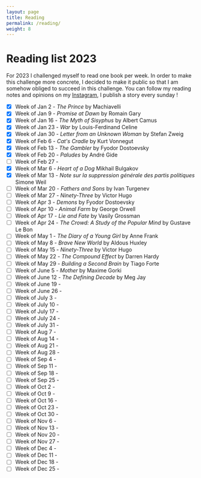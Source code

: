 ```yaml
---
layout: page
title: Reading
permalink: /reading/
weight: 8
---
```


# Reading list 2023

For 2023 I challenged myself to read one book per week. In order to make this challenge more concrete, I decided to make it public so that I am somehow obliged to succeed in this challenge. You can follow my reading notes and opinions on my <a href="https://www.instagram.com/clement_dltl/" target="_blank">Instagram</a>, I publish a story every sunday !

* [x] Week of Jan 2 - *The Prince* by Machiavelli
* [x] Week of Jan 9 - *Promise at Dawn* by Romain Gary
* [x] Week of Jan 16 - *The Myth of Sisyphus* by Albert Camus
* [x] Week of Jan 23 - *War* by Louis-Ferdinand Celine
* [x] Week of Jan 30 - *Letter from an Unknown Woman* by Stefan Zweig
* [x] Week of Feb 6 - *Cat's Cradle* by Kurt Vonnegut
* [x] Week of Feb 13 - *The Gambler* by Fyodor Dostoevsky
* [x] Week of Feb 20 - *Paludes* by André Gide
* [ ] Week of Feb 27 - 
* [x] Week of Mar 6 -  *Heart of a Dog* Mikhail Bulgakov
* [x] Week of Mar 13 - *Note sur la suppression générale des partis politiques* Simone Weil
* [ ] Week of Mar 20 - *Fathers and Sons* by Ivan Turgenev
* [ ] Week of Mar 27 - *Ninety-Three* by Victor Hugo
* [ ] Week of Apr 3 - *Demons* by Fyodor Dostoevsky
* [ ] Week of Apr 10 - *Animal Farm* by George Orwell
* [ ] Week of Apr 17 - *Lie and Fate* by Vasily Grossman
* [ ] Week of Apr 24 - *The Crowd: A Study of the Popular Mind* by Gustave Le Bon
* [ ] Week of May 1 - *The Diary of a Young Girl* by Anne Frank 
* [ ] Week of May 8 - *Brave New World* by Aldous Huxley
* [ ] Week of May 15 - *Ninety-Three* by Victor Hugo
* [ ] Week of May 22 - *The Compound Effect* by Darren Hardy
* [ ] Week of May 29 - *Building a Second Brain* by Tiago Forte
* [ ] Week of June 5 - *Mother* by Maxime Gorki 
* [ ] Week of June 12 - *The Defining Decade* by Meg Jay
* [ ] Week of June 19 - 
* [ ] Week of June 26 - 
* [ ] Week of July 3 - 
* [ ] Week of July 10 - 
* [ ] Week of July 17 - 
* [ ] Week of July 24 - 
* [ ] Week of July 31 - 
* [ ] Week of Aug 7 - 
* [ ] Week of Aug 14 - 
* [ ] Week of Aug 21 - 
* [ ] Week of Aug 28 - 
* [ ] Week of Sep 4 - 
* [ ] Week of Sep 11 - 
* [ ] Week of Sep 18 - 
* [ ] Week of Sep 25 - 
* [ ] Week of Oct 2 - 
* [ ] Week of Oct 9 - 
* [ ] Week of Oct 16 - 
* [ ] Week of Oct 23 - 
* [ ] Week of Oct 30 - 
* [ ] Week of Nov 6 - 
* [ ] Week of Nov 13 - 
* [ ] Week of Nov 20 - 
* [ ] Week of Nov 27 - 
* [ ] Week of Dec 4 - 
* [ ] Week of Dec 11 - 
* [ ] Week of Dec 18 - 
* [ ] Week of Dec 25 - 